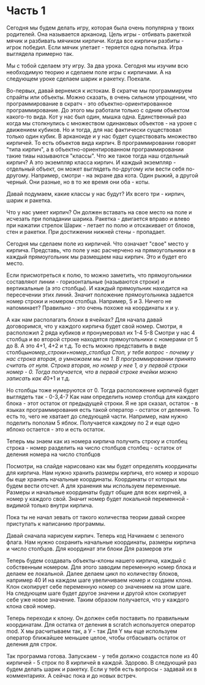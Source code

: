 # Часть 1

Сегодня мы будем делать игру, которая была очень популярна у твоих родителей. Она называется арканоид. Цель игры - отбивать ракеткой мячик и разбивать мячиком кирпичи. Когда все кирпичи разбиты - игрок победил. Если мячик улетает - теряется одна попытка. Игра выглядела примерно так. 

Мы с тобой сделаем эту игру. За два урока. Сегодня мы изучим всю необходимую теорию и сделаем поле игры с кирпичами. А на следующем уроке сделаем шарик и ракетку. Поехали. 

Во-первых, давай вернемся к истокам. В скратче мы программируем спрайты или объекты. Можно сказать, в очень сильном упрощении, что программирование в скратч - это объектно-ориентированное программирование. До этого мы работали только с одним объектом какого-то вида. Кот у нас был один, мышка одна. Единственный раз когда мы столкнулись с множеством одинаковых объектов - на уроке с движением кубиков. Но и тогда, для нас фактически существовал только один кубик. В арканоиде и у нас будет существовать множество кирпичей. То есть объектов вида кирпич. В программировании говорят "типа кирпич", а в объектно-ориентированном программировании такие тиаы называются "классы". Что же такое тогда наш отдельный кирпич? А это экземпляр класса кирпич. И каждый экземпляр - отдельный объект, он может выглядеть по-другому или вести себя по-другому. Например, смотри - на экране два кота. Один рыжий, а другой черный. Они разные, но в то же время они оба - коты. 

Давай подумаем, какие классы у нас будут? Их всего три - кирпич, шарик и ракетка. 

Что у нас умеет кирпич? Он должен вставать на свое место на поле и исчезать при попадании шарика. 
Ракетка - двигается вправо и влево при нажатии стрелок
Шарик - летает по полю и отскакивает от блоков, стен и ракетки. При достижении нижней стены - пропадает. 

Сегодня мы сделаем поле из кирпичей. Что означает "свое" место у кирпича. Представь, что поле у нас расчерчено на прямоугольники и в каждый прямоугольник мы размещаем наш кирпич. Это и будет его место. 

Если присмотреться к полю, то можно заметить, что прямоугольники составляют линии - горизонтальные (называются строки) и вертикальные (а это столбцы). И каждый прямоульник находится на пересечении этих линий. Значит положение прямоугольника задается номер строки и номером столбца. Например, 5 и 3. Ничего не напоминает? Правильно - это очень похоже на координаты x и y. 

А как нам располагать блоки в ячейках? Для начала давай договоримся, что у каждого кирпича будет свой номер. Смотри, я расположил 2 ряда кубиков и пронумеровал их 
1-4
5-8
Смотри у нас 4 столбца и во второй строке находятся прямоугольники с номерами от 5 до 8. А это 4+1, 4+2 и т.д. 
То есть можно представить в виде столбцы*номер_строки+номер_столбца
Стоп, у тебя вопрос - почему у нас строка вторая, а умножаем мы на 1. В программировании принято считать от нуля. Строка вторая, но номер у нее 1, а у первой строки номер - 0. Тогда получается, что в первой строке ячейки можно записать как 4*0+1 и т.д.

Но столбцы тоже нумеруются от 0. Тогда расположение кирпичей будет выглядеть так - 0-3,4-7
Как нам определить номер столбца для каждого блока - этот остаток от предыдущей строки. Я не зря сказал, остаток - в языках программирования есть такой оператор - остаток от деления. То есть то, чего не хватает до следующей части. Например, нам нужно поделить пополам 5 яблок. Получается каждому по 2 и еще одно яблоко остается - это и есть остаток. 

Теперь мы знаем как из номера кирпича получить строку и столбец 
строка - номер разделить на число столбцов
столбец - остаток от деления номера на число столбцов

Посмотри, на слайде нарисовано как мы будет определять координаты для кирпича. 
Нам нужно хранить размеры кирпича, его номер и хорошо бы еще хранить начальные координаты. Координаты от которых мы будем вести отсчет. А для хранения мы используем переменные. Размеры и начальные координаты будут общие для всех кирпчей, а номер у каждого свой. Значит номер будет локальной переменной - видимой только внутри кирпича. 

Пока ты не начал зевать от такого количества теории давай скорее приступать к написанию программы.

Давай сначала нарисуем кирпич. 
Теперь код
Начинаем с зеленого флага. 
Нам нужно сохранить начальные координаты, размеры кирпича и число столбцов. 
Для координат эти блоки
Для размеров эти

Теперь будем создавать объекты-клоны нашего кирпича, каждый с собственным номером. 
Для этого заводим переменную номер блока и делаем ее локальной. 
Далее делаем цикл по количеству блоков, например 40
И на каждом шаге увеличиваем номер и создаем клона. Клон скопирует себе переменную номер со значением на этом шаге. На следующем шаге будет другое значени и другой клон скопирует себе уже новое значение. Таким образом получается, что у каждого клона свой номер. 

Теперь переходи к клону. Он должен себя поставить по правильным координатам. Для остатка от деления в scratch используется оператор mod. 
X мы расчитываем так, а У - так 
Для Y мы еще используем оператор ближайшее меньшее целое, чтобы отбасывать остаток от деления для строк. 

Так программа готова. Запускаем - у тебя должно создастся поле из 40 кирпичей - 5 строк по 8 кирпичей в каждой. 
Здорово. В следующий раз будем делать шарик и ракетку. 
Если у тебя есть вопросы - задавай их в комментариях. А сейчас пока и до новых встреч. 

